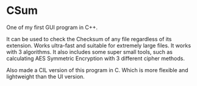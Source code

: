 # CSum
One of my first GUI program in C++.

It can be used to check the Checksum of any file regardless of its extension. Works ultra-fast and suitable for extremely large files. It works with 3 algorithms. It also includes some super small tools, such as calculating AES Symmetric Encryption with 3 different cipher methods.

Also made a CIL version of this program in C. Which is more flexible and lightweight than the UI version.
